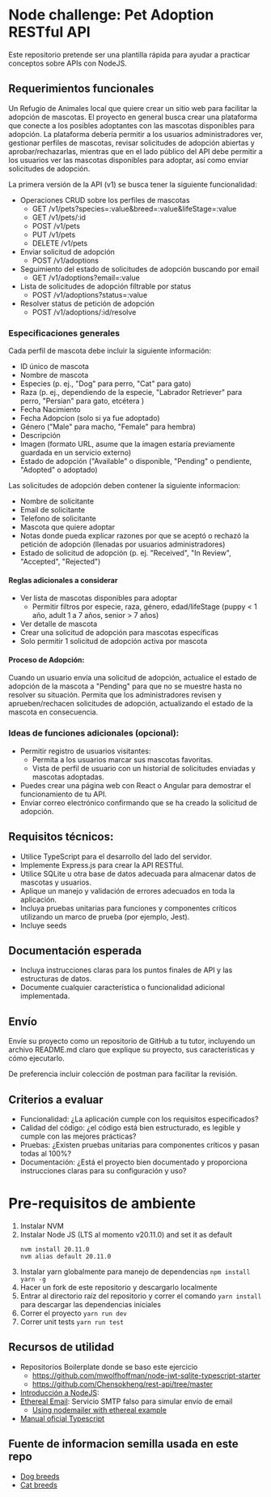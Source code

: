 # Node challenge: Pet Adoption RESTful API
Este repositorio pretende ser una plantilla rápida para ayudar a practicar conceptos sobre APIs con NodeJS.

## Requerimientos funcionales
Un Refugio de Animales local que quiere crear un sitio web para facilitar la adopción de mascotas. El proyecto en general busca crear una plataforma que conecte a los posibles adoptantes con las mascotas disponibles para adopción.
La plataforma debería permitir a los usuarios administradores ver, gestionar perfiles de mascotas, revisar solicitudes de adopción abiertas y aprobar/rechazarlas, mientras que en el lado público del API debe permitir a los usuarios ver las mascotas disponibles para adoptar, así como enviar solicitudes de adopción.

La primera versión de la API (v1) se busca tener la siguiente funcionalidad:
* Operaciones CRUD sobre los perfiles de mascotas
    * GET /v1/pets?species=:value&breed=:value&lifeStage=:value
    * GET /v1/pets/:id
    * POST /v1/pets
    * PUT /v1/pets
    * DELETE /v1/pets
* Enviar solicitud de adopción
    * POST /v1/adoptions
* Seguimiento del estado de solicitudes de adopción buscando por email
    * GET /v1/adoptions?email=:value
* Lista de solicitudes de adopción filtrable por status
    * POST /v1/adoptions?status=:value
* Resolver status de petición de adopción
    * POST /v1/adoptions/:id/resolve

### Especificaciones generales
Cada perfil de mascota debe incluir la siguiente información:
* ID único de mascota
* Nombre de mascota
* Especies (p. ej., "Dog" para perro, "Cat" para gato) 
* Raza (p. ej., dependiendo de la especie, "Labrador Retriever" para perro, "Persian" para gato, etcétera )
* Fecha Nacimiento
* Fecha Adopcion (solo si ya fue adoptado)
* Género ("Male" para macho, "Female" para hembra)
* Descripción 
* Imagen (formato URL, asume que la imagen estaría previamente guardada en un servicio externo)
* Estado de adopción ("Available" o disponible, "Pending" o pendiente, "Adopted" o adoptado)

Las solicitudes de adopción deben contener la siguiente informacion:
* Nombre de solicitante
* Email de solicitante
* Telefono de solicitante
* Mascota que quiere adoptar
* Notas donde pueda explicar razones por que se aceptó o rechazó la petición de adopción (llenadas por usuarios administradores)
* Estado de solicitud de adopción (p. ej. "Received", "In Review", "Accepted", "Rejected")

#### Reglas adicionales a considerar
* Ver lista de mascotas disponibles para adoptar
    * Permitir filtros por especie, raza, género, edad/lifeStage (puppy < 1 año, adult 1 a 7 años, senior > 7 años)
* Ver detalle de mascota
* Crear una solicitud de adopción para mascotas específicas
* Solo permitir 1 solicitud de adopción activa por mascota

#### Proceso de Adopción:
Cuando un usuario envía una solicitud de adopción, actualice el estado de adopción de la mascota a "Pending" para que no se muestre hasta no resolver su situación.
Permita que los administradores revisen y aprueben/rechacen solicitudes de adopción, actualizando el estado de la mascota en consecuencia. 

### Ideas de funciones adicionales (opcional):
* Permitir registro de usuarios visitantes:
    * Permita a los usuarios marcar sus mascotas favoritas.
    * Vista de perfil de usuario con un historial de solicitudes enviadas y mascotas adoptadas.
* Puedes crear una página web con React o Angular para demostrar el funcionamiento de tu API.
* Enviar correo electrónico confirmando que se ha creado la solicitud de adopción.

## Requisitos técnicos:
* Utilice TypeScript para el desarrollo del lado del servidor.
* Implemente Express.js para crear la API RESTful.
* Utilice SQLite u otra base de datos adecuada para almacenar datos de mascotas y usuarios.
* Aplique un manejo y validación de errores adecuados en toda la aplicación.
* Incluya pruebas unitarias para funciones y componentes críticos utilizando un marco de prueba (por ejemplo, Jest).
* Incluye seeds

## Documentación esperada
* Incluya instrucciones claras para los puntos finales de API y las estructuras de datos.
* Documente cualquier característica o funcionalidad adicional implementada.

## Envío
Envíe su proyecto como un repositorio de GitHub a tu tutor, incluyendo un archivo README.md claro que explique su proyecto, sus características y cómo ejecutarlo.

De preferencia incluir colección de postman para facilitar la revisión.

## Criterios a evaluar
* Funcionalidad: ¿La aplicación cumple con los requisitos especificados?
* Calidad del código: ¿el código está bien estructurado, es legible y cumple con las mejores prácticas?
* Pruebas: ¿Existen pruebas unitarias para componentes críticos y pasan todas al 100%?
* Documentación: ¿Está el proyecto bien documentado y proporciona instrucciones claras para su configuración y uso?
 
# Pre-requisitos de ambiente
1. Instalar NVM 
2. Instalar Node JS (LTS al momento v20.11.0) and set it as default
    ```
    nvm install 20.11.0
    nvm alias default 20.11.0
    ```
3. Instalar yarn globalmente para manejo de dependencias `npm install yarn -g`
4. Hacer un fork de este repositorio y descargarlo localmente
5. Entrar al directorio raíz del repositorio y correr el comando `yarn install` para descargar las dependencias iniciales
6. Correr el proyecto `yarn run dev`
7. Correr unit tests `yarn run test`

## Recursos de utilidad
* Repositorios Boilerplate donde se baso este ejercicio
    * https://github.com/mwolfhoffman/node-jwt-sqlite-typescript-starter
    * https://github.com/Chensokheng/rest-api/tree/master
* [Introducción a NodeJS](https://nodejs.org/en/learn/getting-started/introduction-to-nodejs): 
* [Ethereal Email](https://ethereal.email/): Servicio SMTP falso para simular envío de email 
    * [Using nodemailer with ethereal example](https://dev.to/berviantoleo/email-testing-using-ethereal-inb)
* [Manual oficial Typescript](https://www.typescriptlang.org/docs/handbook/2/basic-types.html)
## Fuente de informacion semilla usada en este repo
* [Dog breeds](https://github.com/jfairbank/programming-elm.com/blob/master/dog-breeds.json)
* [Cat breeds](https://github.com/jfairbank/programming-elm.com/blob/master/cat-breeds.json)
